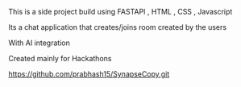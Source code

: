 This is a side project build using FASTAPI , HTML , CSS , Javascript 

Its a chat application that creates/joins room created by the users 

With AI integration 

Created mainly for Hackathons

https://github.com/prabhash15/SynapseCopy.git
